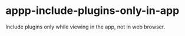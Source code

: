 # appp-include-plugins-only-in-app
Include plugins only while viewing in the app, not in web browser.

